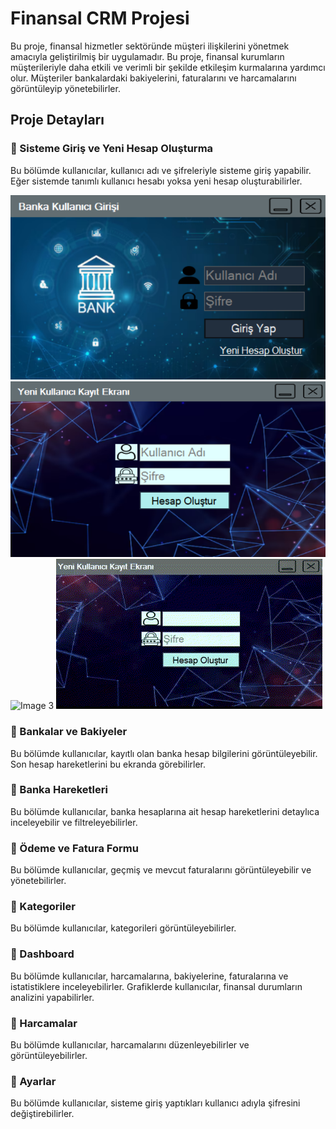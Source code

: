 # Finansal CRM Projesi
Bu proje, finansal hizmetler sektöründe müşteri ilişkilerini yönetmek amacıyla geliştirilmiş bir uygulamadır. Bu proje, finansal kurumların müşterileriyle daha etkili ve verimli bir şekilde etkileşim kurmalarına yardımcı olur. Müşteriler bankalardaki bakiyelerini, faturalarını ve harcamalarını görüntüleyip yönetebilirler.
## Proje Detayları
### 📌 Sisteme Giriş ve Yeni Hesap Oluşturma
Bu bölümde kullanıcılar, kullanıcı adı ve şifreleriyle sisteme giriş yapabilir. Eğer sistemde tanımlı kullanıcı hesabı yoksa yeni hesap oluşturabilirler.

![Image 1](https://github.com/aliyilmaz020/FinancialCrm/blob/master/FinancialCrm/images/login.png) 
![Image 2](https://github.com/aliyilmaz020/FinancialCrm/blob/master/FinancialCrm/images/NewUser.png) 
![Image 3](https://github.com/aliyilmaz020/FinancialCrm/blob/master/FinancialCrm/images/loginError.gif)
![Image 4](https://github.com/aliyilmaz020/FinancialCrm/blob/master/FinancialCrm/images/ControlUser.gif) 
### 📌 Bankalar ve Bakiyeler
Bu bölümde kullanıcılar, kayıtlı olan banka hesap bilgilerini görüntüleyebilir. Son hesap hareketlerini bu ekranda görebilirler.
### 📌 Banka Hareketleri
Bu bölümde kullanıcılar, banka hesaplarına ait hesap hareketlerini detaylıca inceleyebilir ve filtreleyebilirler.
### 📌 Ödeme ve Fatura Formu
Bu bölümde kullanıcılar, geçmiş ve mevcut faturalarını görüntüleyebilir ve yönetebilirler.
### 📌 Kategoriler
Bu bölümde kullanıcılar, kategorileri görüntüleyebilirler.
### 📌 Dashboard
Bu bölümde kullanıcılar, harcamalarına, bakiyelerine, faturalarına ve istatistiklere inceleyebilirler. Grafiklerde kullanıcılar, finansal durumların analizini yapabilirler.
### 📌 Harcamalar
Bu bölümde kullanıcılar, harcamalarını düzenleyebilirler ve görüntüleyebilirler.
### 📌 Ayarlar
Bu bölümde kullanıcılar, sisteme giriş yaptıkları kullanıcı adıyla şifresini değiştirebilirler.
